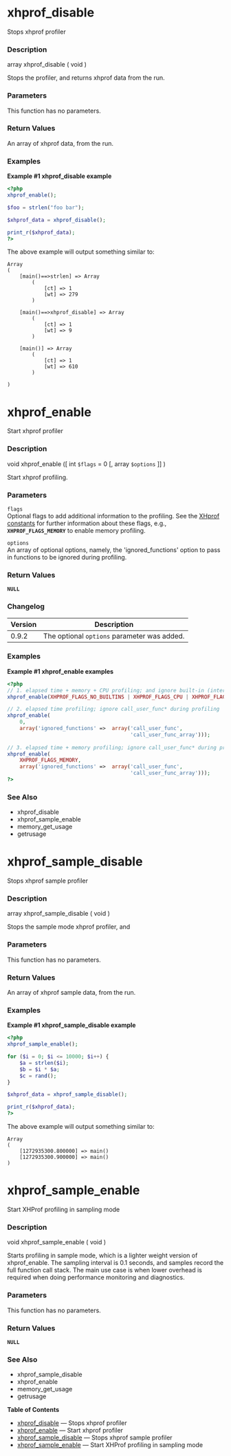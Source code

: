 xhprof\_disable
===============

Stops xhprof profiler

### Description

<span class="type">array</span> <span
class="methodname">xhprof\_disable</span> ( <span
class="methodparam">void</span> )

Stops the profiler, and returns xhprof data from the run.

### Parameters

This function has no parameters.

### Return Values

An <span class="type">array</span> of xhprof data, from the run.

### Examples

**Example \#1 <span class="function">xhprof\_disable</span> example**

``` php
<?php
xhprof_enable();

$foo = strlen("foo bar");

$xhprof_data = xhprof_disable();

print_r($xhprof_data);
?>
```

The above example will output something similar to:

    Array
    (
        [main()==>strlen] => Array
            (
                [ct] => 1
                [wt] => 279
            )

        [main()==>xhprof_disable] => Array
            (
                [ct] => 1
                [wt] => 9
            )

        [main()] => Array
            (
                [ct] => 1
                [wt] => 610
            )

    )

xhprof\_enable
==============

Start xhprof profiler

### Description

<span class="type">void</span> <span
class="methodname">xhprof\_enable</span> (\[ <span
class="methodparam"><span class="type">int</span> `$flags`<span
class="initializer"> = 0</span></span> \[, <span
class="methodparam"><span class="type">array</span> `$options`</span>
\]\] )

Start xhprof profiling.

### Parameters

`flags`  
Optional flags to add additional information to the profiling. See the
<a href="/xhprof/constants.html" class="link">XHprof constants</a> for
further information about these flags, e.g., **`XHPROF_FLAGS_MEMORY`**
to enable memory profiling.

`options`  
An <span class="type">array</span> of optional options, namely, the
'ignored\_functions' option to pass in functions to be ignored during
profiling.

### Return Values

**`NULL`**

### Changelog

| Version | Description                                 |
|---------|---------------------------------------------|
| 0.9.2   | The optional `options` parameter was added. |

### Examples

**Example \#1 <span class="function">xhprof\_enable</span> examples**

``` php
<?php
// 1. elapsed time + memory + CPU profiling; and ignore built-in (internal) functions
xhprof_enable(XHPROF_FLAGS_NO_BUILTINS | XHPROF_FLAGS_CPU | XHPROF_FLAGS_MEMORY);

// 2. elapsed time profiling; ignore call_user_func* during profiling
xhprof_enable(
    0,
    array('ignored_functions' =>  array('call_user_func',
                                        'call_user_func_array')));
                                       
// 3. elapsed time + memory profiling; ignore call_user_func* during profiling
xhprof_enable(
    XHPROF_FLAGS_MEMORY,
    array('ignored_functions' =>  array('call_user_func',
                                        'call_user_func_array')));
?>
```

### See Also

-   <span class="function">xhprof\_disable</span>
-   <span class="function">xhprof\_sample\_enable</span>
-   <span class="function">memory\_get\_usage</span>
-   <span class="function">getrusage</span>

xhprof\_sample\_disable
=======================

Stops xhprof sample profiler

### Description

<span class="type">array</span> <span
class="methodname">xhprof\_sample\_disable</span> ( <span
class="methodparam">void</span> )

Stops the sample mode xhprof profiler, and

### Parameters

This function has no parameters.

### Return Values

An <span class="type">array</span> of xhprof sample data, from the run.

### Examples

**Example \#1 <span class="function">xhprof\_sample\_disable</span>
example**

``` php
<?php
xhprof_sample_enable();

for ($i = 0; $i <= 10000; $i++) {
    $a = strlen($i);
    $b = $i * $a;
    $c = rand();
}

$xhprof_data = xhprof_sample_disable();

print_r($xhprof_data);
?>
```

The above example will output something similar to:

    Array
    (
        [1272935300.800000] => main()
        [1272935300.900000] => main()
    )

xhprof\_sample\_enable
======================

Start XHProf profiling in sampling mode

### Description

<span class="type">void</span> <span
class="methodname">xhprof\_sample\_enable</span> ( <span
class="methodparam">void</span> )

Starts profiling in sample mode, which is a lighter weight version of
<span class="function">xhprof\_enable</span>. The sampling interval is
0.1 seconds, and samples record the full function call stack. The main
use case is when lower overhead is required when doing performance
monitoring and diagnostics.

### Parameters

This function has no parameters.

### Return Values

**`NULL`**

### See Also

-   <span class="function">xhprof\_sample\_disable</span>
-   <span class="function">xhprof\_enable</span>
-   <span class="function">memory\_get\_usage</span>
-   <span class="function">getrusage</span>

**Table of Contents**

-   [xhprof\_disable](/ref/xhprof.html#xhprof_disable) — Stops xhprof
    profiler
-   [xhprof\_enable](/ref/xhprof.html#xhprof_enable) — Start xhprof
    profiler
-   [xhprof\_sample\_disable](/ref/xhprof.html#xhprof_sample_disable) —
    Stops xhprof sample profiler
-   [xhprof\_sample\_enable](/ref/xhprof.html#xhprof_sample_enable) —
    Start XHProf profiling in sampling mode
